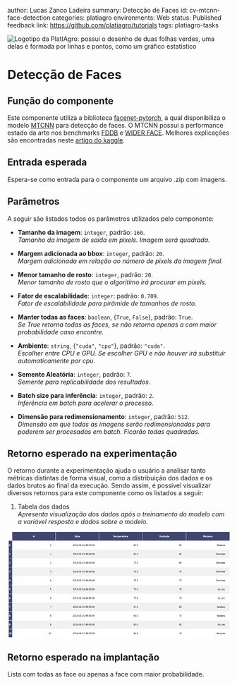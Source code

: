 author: Lucas Zanco Ladeira
summary: Detecção de Faces
id: cv-mtcnn-face-detection
categories: platiagro
environments: Web
status: Published
feedback link: https://github.com/platiagro/tutorials
tags: platiagro-tasks


![Logotipo da PlatIAgro: possui o desenho de duas folhas verdes, uma delas é formada por linhas e pontos, como um gráfico estatístico](img/logo.png)


# Detecção de Faces


## Função do componente

Este componente utiliza a biblioteca [facenet-pytorch](https://github.com/timesler/facenet-pytorch), a qual disponibiliza o modelo [MTCNN](https://arxiv.org/abs/1604.02878) para detecção de faces. O MTCNN possui a performance estado da arte nos benchmarks [FDDB](http://vis-www.cs.umass.edu/fddb/) e [WIDER FACE](http://shuoyang1213.me/WIDERFACE/). Melhores explicações são encontradas neste [artigo do kaggle](https://www.kaggle.com/timesler/guide-to-mtcnn-in-facenet-pytorch).


## Entrada esperada

Espera-se como entrada para o componente um arquivo .zip com imagens.


## Parâmetros

A seguir são listados todos os parâmetros utilizados pelo componente:

- **Tamanho da imagem**: `integer`, padrão: `160`.<br>
<em>Tamanho da imagem de saída em pixels. Imagem será quadrada.</em>


- **Margem adicionada ao bbox**: `integer`, padrão: `20`.<br>
<em>Margem adicionada em relação ao número de pixels da imagem final.</em>


- **Menor tamanho de rosto**: `integer`, padrão: `20`.<br>
<em>Menor tamanho de rosto que o algorítimo irá procurar em pixels.</em>


- **Fator de escalabilidade**: `integer`: padrão: `0.709`.<br>
<em>Fator de escalabilidade para pirâmide de tamanhos de rosto.</em>


- **Manter todas as faces**: `boolean`, {`True`, `False`}, padrão: `True`.<br>
<em>Se True retorna todas as faces, se não retorna apenas a com maior probabilidade caso encontre.</em>


- **Ambiente**: `string`, {`"cuda"`, `"cpu"`}, padrão: `"cuda"`.<br>
<em>Escolher entre CPU e GPU. Se escolher GPU e não houver irá substituir automaticamente por cpu.</em>


- **Semente Aleatória**: `integer`, padrão: `7`.<br>
<em>Semente para replicabilidade dos resultados.</em>


- **Batch size para inferência**: `integer`, padrão: `2`.<br>
<em>Inferência em batch para acelerar o processo.</em>


- **Dimensão para redimensionamento**: `integer`, padrão: `512`.<br>
<em>Dimensão em que todas as imagens serão redimensionadas para poderem ser procesadas em batch. Ficarão todas quadradas.</em>


## Retorno esperado na experimentação

O retorno durante a experimentação ajuda o usuário a analisar tanto métricas distintas de forma visual, como a distribuição dos dados e os dados brutos ao final da execução. Sendo assim, é possível visualizar diversos retornos para este componente como os listados a seguir:

1. Tabela dos dados<br> <em>Apresenta visualização dos dados após o treinamento do modelo com a variável resposta e dados sobre o modelo.</em>
<img src="img/table.png" width="800">


## Retorno esperado na implantação

Lista com todas as face ou apenas a face com maior probabilidade.